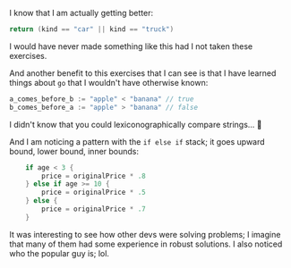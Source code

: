 I know that I am actually getting better:
```go
return (kind == "car" || kind == "truck")
```
I would have never made something like this had I not taken these exercises. 

And another benefit to this exercises that I can see is that I have learned things about `go` that I wouldn't have otherwise known:
```go
a_comes_before_b := "apple" < "banana" // true
b_comes_before_a := "apple" > "banana" // false
```
I didn't know that you could lexiconographically compare strings... 🤯 

And I am noticing a pattern with the `if else if` stack; it goes upward bound, lower bound, inner bounds:
```go
	if age < 3 {
		price = originalPrice * .8
	} else if age >= 10 {
		price = originalPrice * .5
	} else {
		price = originalPrice * .7
	}
```
It was interesting to see how other devs were solving problems; I imagine that many of them had some experience in robust solutions. I also noticed who the popular guy is; lol. 